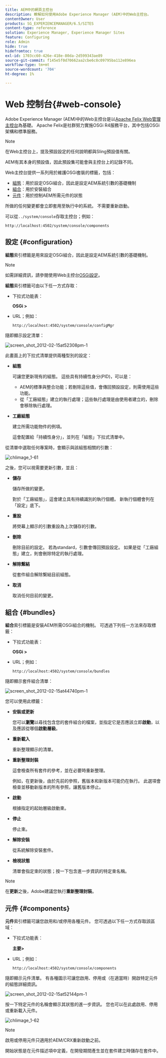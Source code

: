 ```yaml
---
title: AEM中的網頁主控台
description: 瞭解如何使用Adobe Experience Manager (AEM)中的Web主控台。
contentOwner: User
products: SG_EXPERIENCEMANAGER/6.5/SITES
content-type: reference
solution: Experience Manager, Experience Manager Sites
feature: Configuring
role: Admin
hide: true
hidefromtoc: true
exl-id: 1703cc60-426e-418e-80da-2d599343ae89
source-git-commit: f145e5f0d70662aa2cbe6c8c09795ba112e896ea
workflow-type: tm+mt
source-wordcount: '704'
ht-degree: 1%

---
```


# Web 控制台{#web-console}

Adobe Experience Manager (AEM)中的Web主控台是以[Apache Felix Web管理主控台](https://felix.apache.org/documentation/subprojects/apache-felix-web-console.html)為基礎。 Apache Felix是社群努力實施OSGi R4服務平台，其中包括OSGi架構和標準服務。

>[!NOTE]
>
>在Web主控台上，提及預設設定的任何說明都與Sling預設值有關。
>
>AEM有其本身的預設值，因此預設集可能會與主控台上的記錄不同。

Web主控台提供一系列用於維護OSGi套裝的標籤，包括：

* [組態](#configuration)：用於設定OSGi組合，因此是設定AEM系統引數的基礎機制
* [組合](#bundles)：用於安裝組合
* [元件](#components)：用於控制AEM所需元件的狀態

所做的任何變更都會立即套用至執行中的系統。 不需要重新啟動。

可以從`../system/console`存取主控台；例如：

`http://localhost:4502/system/console/components`

## 設定 {#configuration}

**組態**&#x200B;索引標籤是用來設定OSGi組合，因此是設定AEM系統引數的基礎機制。

>[!NOTE]
>
>如需詳細資訊，請參閱使用Web主控台[OSGi設定](/help/sites-deploying/configuring-osgi.md#osgi-configuration-with-the-web-console)。

**組態**&#x200B;索引標籤可由以下任一方式存取：

* 下拉式功能表：

  **OSGi >**

* URL；例如：

  `http://localhost:4502/system/console/configMgr`

隨即顯示設定清單：

![screen_shot_2012-02-15at52308pm-1](assets/screen_shot_2012-02-15at52308pm-1.png)

此畫面上的下拉式清單提供兩種型別的設定：

* **組態**

  可讓您更新現有的組態。 這些具有持續性身分(PID)，可以是：

   * AEM的標準與整合功能；若刪除這些值，會傳回預設設定，則需使用這些功能。
   * 從「工廠組態」建立的執行處理；這些執行處理是由使用者建立的，刪除會移除執行處理。

* **工廠組態**

  建立所需功能物件的例項。

  這會配置給「持續性身分」，並列在「組態」下拉式清單中。

從清單中選取任何專案時，會顯示與該組態相關的引數：

![chlimage_1-61](assets/chlimage_1-61.png)

之後，您可以視需要更新引數，並且：

* **儲存**

  儲存所做的變更。

  對於「工廠組態」，這會建立具有持續識別的執行個體。 新執行個體會列在「設定」底下。

* **重設**

  將熒幕上顯示的引數重設為上次儲存的引數。

* **刪除**

  刪除目前的設定。 若為standard，引數會傳回預設設定。 如果是從「工廠組態」建立，則會刪除特定的執行處理。

* **解除繫結**

  從套件組合解除繫結目前組態。

* **取消**

  取消任何目前的變更。

## 組合 {#bundles}

**組合**&#x200B;索引標籤是安裝AEM所需OSGi組合的機制。 可透過下列任一方法來存取標籤：

* 下拉式功能表：

  **OSGi >**

* URL；例如：

  `http://localhost:4502/system/console/bundles`

隨即顯示套件組合清單：

![screen_shot_2012-02-15at44740pm-1](assets/screen_shot_2012-02-15at44740pm-1.png)

您可以使用此標籤：

* **安裝或更新**

  您可以&#x200B;**瀏覽**&#x200B;以尋找包含您的套件組合的檔案，並指定它是否應該立即&#x200B;**啟動**，以及應該從哪個&#x200B;**啟動層級**。

* **重新載入**

  重新整理顯示的清單。

* **重新整理封裝**

  這會檢查所有套件的參考，並在必要時重新整理。

  例如，在更新後，由於先前的參照，舊版本和新版本可能仍在執行。 此選項會檢查並移動新版本的所有參照，讓舊版本停止。

* **啟動**

  根據指定的起始層級啟動束。

* **停止**

  停止束。

* **解除安裝**

  從系統解除安裝套件。

* **檢視狀態**

  清單會指定束的狀態；按一下包含進一步資訊的特定束名稱。

>[!NOTE]
>
>在&#x200B;**更新**&#x200B;之後，Adobe建議您執行&#x200B;**重新整理封裝**。

## 元件 {#components}

**元件**&#x200B;索引標籤可讓您啟用和/或停用各種元件。 您可透過以下任一方式存取該區域：

* 下拉式功能表：

  **主要>**

* URL；例如：

  `http://localhost:4502/system/console/components`

隨即顯示元件清單。 有各種圖示可讓您啟用、停用或（在適當時）開啟特定元件的組態詳細資訊。

![screen_shot_2012-02-15at52144pm-1](assets/screen_shot_2012-02-15at52144pm-1.png)

按一下特定元件的名稱會顯示其狀態的進一步資訊。 您也可以在此處啟用、停用或重新載入元件。

![chlimage_1-62](assets/chlimage_1-62.png)

>[!NOTE]
>
>啟用或停用元件只適用於AEM/CRX重新啟動之前。
>
>開始狀態是在元件描述項中定義，在開發期間產生並在套件建立時儲存在套件中。
